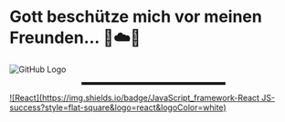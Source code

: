 # Gott beschütze mich vor meinen Freunden... 🙏☁️🚀

![GitHub Logo](https://github.com/md5-loki/media_/blob/main/bannerName.png)

<div align="center">
  <hr width="50%" style="height: 5px;">
</div>

[![React](https://img.shields.io/badge/JavaScript_framework-React JS-success?style=flat-square&logo=react&logoColor=white)](https://vuejs.org/)


<!---
md5-loki/md5-loki is a ✨ special ✨ repository because its `README.md` (this file) appears on your GitHub profile.
You can click the Preview link to take a look at your changes.
--->
